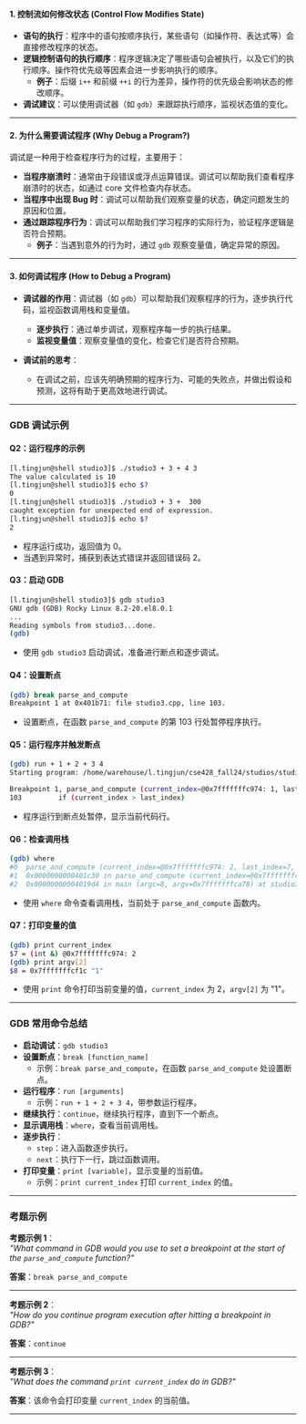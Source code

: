 #### **1. 控制流如何修改状态 (Control Flow Modifies State)**

- **语句的执行**：程序中的语句按顺序执行，某些语句（如操作符、表达式等）会直接修改程序的状态。
- **逻辑控制语句的执行顺序**：程序逻辑决定了哪些语句会被执行，以及它们的执行顺序。操作符优先级等因素会进一步影响执行的顺序。
  - **例子**：后缀 `i++` 和前缀 `++i` 的行为差异，操作符的优先级会影响状态的修改顺序。
- **调试建议**：可以使用调试器（如 `gdb`）来跟踪执行顺序，监视状态值的变化。

---

#### **2. 为什么需要调试程序 (Why Debug a Program?)**

调试是一种用于检查程序行为的过程，主要用于：
- **当程序崩溃时**：通常由于段错误或浮点运算错误。调试可以帮助我们查看程序崩溃时的状态，如通过 core 文件检查内存状态。
- **当程序中出现 Bug 时**：调试可以帮助我们观察变量的状态，确定问题发生的原因和位置。
- **通过跟踪程序行为**：调试可以帮助我们学习程序的实际行为，验证程序逻辑是否符合预期。
  - **例子**：当遇到意外的行为时，通过 `gdb` 观察变量值，确定异常的原因。

---

#### **3. 如何调试程序 (How to Debug a Program)**

- **调试器的作用**：调试器（如 `gdb`）可以帮助我们观察程序的行为，逐步执行代码，监视函数调用栈和变量值。
  - **逐步执行**：通过单步调试，观察程序每一步的执行结果。
  - **监视变量值**：观察变量值的变化，检查它们是否符合预期。

- **调试前的思考**：
  - 在调试之前，应该先明确预期的程序行为、可能的失败点，并做出假设和预测，这将有助于更高效地进行调试。

---

### **GDB 调试示例**

#### **Q2：运行程序的示例**

```bash
[l.tingjun@shell studio3]$ ./studio3 + 3 + 4 3
The value calculated is 10
[l.tingjun@shell studio3]$ echo $?
0
[l.tingjun@shell studio3]$ ./studio3 + 3 +  300
caught exception for unexpected end of expression.
[l.tingjun@shell studio3]$ echo $?
2
```
- 程序运行成功，返回值为 0。
- 当遇到异常时，捕获到表达式错误并返回错误码 2。

#### **Q3：启动 GDB**

```bash
[l.tingjun@shell studio3]$ gdb studio3
GNU gdb (GDB) Rocky Linux 8.2-20.el8.0.1
...
Reading symbols from studio3...done.
(gdb)
```
- 使用 `gdb studio3` 启动调试，准备进行断点和逐步调试。

#### **Q4：设置断点**

```bash
(gdb) break parse_and_compute
Breakpoint 1 at 0x401b71: file studio3.cpp, line 103.
```
- 设置断点，在函数 `parse_and_compute` 的第 103 行处暂停程序执行。

#### **Q5：运行程序并触发断点**

```bash
(gdb) run + 1 + 2 + 3 4
Starting program: /home/warehouse/l.tingjun/cse428_fall24/studios/studio3/studio3 + 1 + 2 + 3 4

Breakpoint 1, parse_and_compute (current_index=@0x7fffffffc974: 1, last_index=7, argv=0x7fffffffca78) at studio3.cpp:103
103         if (current_index > last_index)
```
- 程序运行到断点处暂停，显示当前代码行。

#### **Q6：检查调用栈**

```bash
(gdb) where
#0  parse_and_compute (current_index=@0x7fffffffc974: 2, last_index=7, argv=0x7fffffffca78) at studio3.cpp:103
#1  0x0000000000401c30 in parse_and_compute (current_index=@0x7fffffffc974: 2, last_index=7, argv=0x7fffffffca78) at studio3.cpp:114
#2  0x00000000004019d4 in main (argc=8, argv=0x7fffffffca78) at studio3.cpp:53
```
- 使用 `where` 命令查看调用栈，当前处于 `parse_and_compute` 函数内。

#### **Q7：打印变量的值**

```bash
(gdb) print current_index
$7 = (int &) @0x7fffffffc974: 2
(gdb) print argv[2]
$8 = 0x7fffffffcf1c "1"
```
- 使用 `print` 命令打印当前变量的值，`current_index` 为 2，`argv[2]` 为 "1"。

---

### GDB 常用命令总结

- **启动调试**：`gdb studio3`
- **设置断点**：`break [function_name]`
  - 示例：`break parse_and_compute`，在函数 `parse_and_compute` 处设置断点。
- **运行程序**：`run [arguments]`
  - 示例：`run + 1 + 2 + 3 4`，带参数运行程序。
- **继续执行**：`continue`，继续执行程序，直到下一个断点。
- **显示调用栈**：`where`，查看当前调用栈。
- **逐步执行**：
  - `step`：进入函数逐步执行。
  - `next`：执行下一行，跳过函数调用。
- **打印变量**：`print [variable]`，显示变量的当前值。
  - 示例：`print current_index` 打印 `current_index` 的值。

---

### 考题示例

**考题示例 1**：  
_"What command in GDB would you use to set a breakpoint at the start of the `parse_and_compute` function?"_

**答案**：`break parse_and_compute`

---

**考题示例 2**：  
_"How do you continue program execution after hitting a breakpoint in GDB?"_

**答案**：`continue`

---

**考题示例 3**：  
_"What does the command `print current_index` do in GDB?"_

**答案**：该命令会打印变量 `current_index` 的当前值。

---
